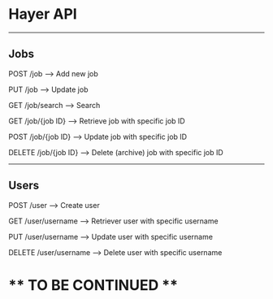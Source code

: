 # Hayer API
---
## Jobs

POST /job --> Add new job

PUT /job --> Update job

GET /job/search --> Search

GET /job/{job ID} --> Retrieve job with specific job ID

POST /job/{job ID} --> Update job with specific job ID

DELETE /job/{job ID} --> Delete (archive) job with specific job ID


---
## Users

POST /user --> Create user

GET /user/username --> Retriever user with specific username

PUT /user/username --> Update user with specific username

DELETE /user/username --> Delete user with specific username


# ** TO BE CONTINUED **
